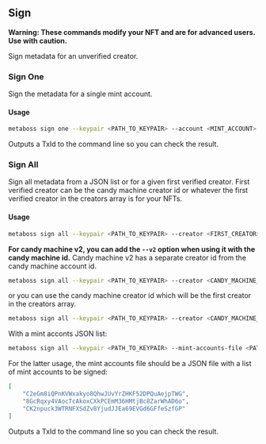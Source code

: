 ## Sign

**Warning: These commands modify your NFT and are for advanced users. Use with caution.**

Sign metadata for an unverified creator.

### Sign One

Sign the metadata for a single mint account.

#### Usage

```bash
metaboss sign one --keypair <PATH_TO_KEYPAIR> --account <MINT_ACCOUNT>
```

Outputs a TxId to the command line so you can check the result.

### Sign All

Sign all metadata from a JSON list or for a given first verified creator. First verified creator can be the candy machine creator id or whatever the first verified creator in the creators array is for your NFTs.

#### Usage

```bash
metaboss sign all --keypair <PATH_TO_KEYPAIR> --creator <FIRST_CREATOR>
```

**For candy machine v2, you can add the `--v2` option when using it with the candy machine id.**
Candy machine v2 has a separate creator id from the candy machine account id. 

```bash
metaboss sign all --keypair <PATH_TO_KEYPAIR> --creator <CANDY_MACHINE_ID> --v2
```

or you can use the candy machine creator id which will be the first creator in the creators array.

```bash
metaboss sign all --keypair <PATH_TO_KEYPAIR> --creator <CANDY_MACHINE_CREATOR_ID>
```

With a mint acconts JSON list:

```bash
metaboss sign all --keypair <PATH_TO_KEYPAIR> --mint-accounts-file <PATH_TO_MINT_ACCOUNTS_FILE>
```

For the latter usage, the mint accounts file should be a JSON file with a list of mint accounts to be signed:

```json
[
    "C2eGm8iQPnKVWxakyo8QhwJUvYrZHKF52DPQuAejpTWG",
    "8GcRqxy4VAocTcAkoxCXkPCEmM36HMtjBc8ZarWhAD6o",
    "CK2npuck3WTRNFXSdZv8YjudJJEa69EVGd6GFfeSzfGP"
]
```

Outputs a TxId to the command line so you can check the result.
